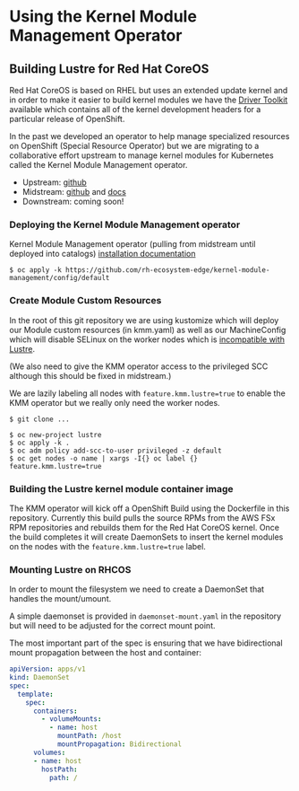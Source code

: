 # Using the Kernel Module Management Operator

## Building Lustre for Red Hat CoreOS

Red Hat CoreOS is based on RHEL but uses an extended update kernel and in order to make
it easier to build kernel modules we have the [Driver Toolkit](https://docs.openshift.com/container-platform/4.12/hardware_enablement/he-driver-toolkit.html) available which contains
all of the kernel development headers for a particular release of OpenShift.

In the past we developed an operator to help manage specialized resources on OpenShift
(Special Resource Operator) but we are migrating to a collaborative effort upstream to
manage kernel modules for Kubernetes called the Kernel Module Management operator.

* Upstream: [github](https://github.com/kubernetes-sigs/kernel-module-management)
* Midstream: [github](https://github.com/rh-ecosystem-edge/kernel-module-management) and [docs](https://openshift-kmm.netlify.app/)
* Downstream: coming soon!

### Deploying the Kernel Module Management operator

Kernel Module Management operator (pulling from midstream until deployed into catalogs) [installation documentation](https://github.com/rh-ecosystem-edge/kernel-module-management/blob/main/docs/mkdocs/documentation/install.md)

```
$ oc apply -k https://github.com/rh-ecosystem-edge/kernel-module-management/config/default
```

### Create Module Custom Resources

In the root of this git repository we are using kustomize which will deploy our Module custom resources (in kmm.yaml)
as well as our MachineConfig which will disable SELinux on the worker nodes which is [incompatible with Lustre](https://access.redhat.com/solutions/31981).

(We also need to give the KMM operator access to the privileged SCC although this should be fixed in midstream.)

We are lazily labeling all nodes with `feature.kmm.lustre=true` to enable the KMM operator but we really only
need the worker nodes.

```
$ git clone ...

$ oc new-project lustre
$ oc apply -k .
$ oc adm policy add-scc-to-user privileged -z default
$ oc get nodes -o name | xargs -I{} oc label {} feature.kmm.lustre=true
```

### Building the Lustre kernel module container image

The KMM operator will kick off a OpenShift Build using the Dockerfile in this repository. Currently this build pulls
the source RPMs from the AWS FSx RPM repositories and rebuilds them for the Red Hat CoreOS kernel. Once the build
completes it will create DaemonSets to insert the kernel modules on the nodes with the `feature.kmm.lustre=true` label.

### Mounting Lustre on RHCOS

In order to mount the filesystem we need to create a DaemonSet that handles the mount/umount.

A simple daemonset is provided in `daemonset-mount.yaml` in the repository but will need to be adjusted for the correct
mount point.

The most important part of the spec is ensuring that we have bidirectional mount propagation between the host and container:

```yaml
apiVersion: apps/v1
kind: DaemonSet
spec:
  template:
    spec:
      containers:
        - volumeMounts:
          - name: host
            mountPath: /host
            mountPropagation: Bidirectional
      volumes:
      - name: host
        hostPath:
          path: /
```
